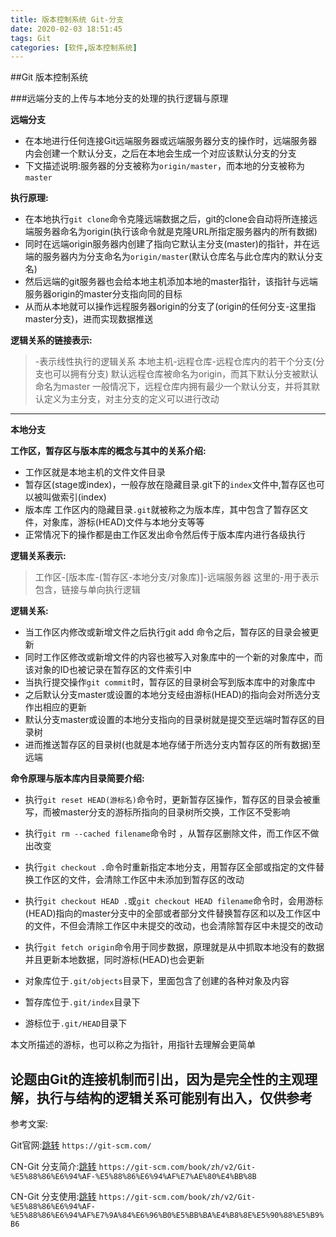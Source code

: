 ```yaml
---
title: 版本控制系统 Git-分支
date: 2020-02-03 18:51:45
tags: Git
categories: [软件,版本控制系统]
---
```


##Git 版本控制系统

###远端分支的上传与本地分支的处理的执行逻辑与原理

**远端分支**

* 在本地进行任何连接Git远端服务器或远端服务器分支的操作时，远端服务器内会创建一个默认分支，之后在本地会生成一个对应该默认分支的分支
* 下文描述说明:服务器的分支被称为`origin/master`，而本地的分支被称为`master` 

**执行原理:**
* 在本地执行`git clone`命令克隆远端数据之后，git的clone会自动将所连接远端服务器命名为origin(执行该命令就是克隆URL所指定服务器内的所有数据)
* 同时在远端origin服务器内创建了指向它默认主分支(master)的指针，并在远端的服务器内为分支命名为`origin/master`(默认仓库名与此仓库内的默认分支名)
* 然后远端的git服务器也会给本地主机添加本地的master指针，该指针与远端服务器origin的master分支指向同的目标
* 从而从本地就可以操作远程服务器origin的分支了(origin的任何分支-这里指master分支)，进而实现数据推送

**逻辑关系的链接表示:**
> -表示线性执行的逻辑关系
> 本地主机-远程仓库-远程仓库内的若干个分支(分支也可以拥有分支)
> 默认远程仓库被命名为origin，而其下默认分支被默认命名为master
> 一般情况下，远程仓库内拥有最少一个默认分支，并将其默认定义为主分支，对主分支的定义可以进行改动
---

**本地分支**

**工作区，暂存区与版本库的概念与其中的关系介绍:**
* 工作区就是本地主机的文件文件目录
* 暂存区(stage或index)，一般存放在隐藏目录.git下的`index`文件中,暂存区也可以被叫做索引(index)
* 版本库 工作区内的隐藏目录`.git`就被称之为版本库，其中包含了暂存区文件，对象库，游标(HEAD)文件与本地分支等等
* 正常情况下的操作都是由工作区发出命令然后传于版本库内进行各级执行

**逻辑关系表示:**
> 工作区-[版本库-(暂存区-本地分支/对象库)]-远端服务器
> 这里的-用于表示包含，链接与单向执行逻辑

**逻辑关系:**
* 当工作区内修改或新增文件之后执行git add 命令之后，暂存区的目录会被更新
* 同时工作区修改或新增文件的内容也被写入对象库中的一个新的对象库中，而该对象的ID也被记录在暂存区的文件索引中
* 当执行提交操作`git commit`时，暂存区的目录树会写到版本库中的对象库中
* 之后默认分支master或设置的本地分支经由游标(HEAD)的指向会对所选分支作出相应的更新
* 默认分支master或设置的本地分支指向的目录树就是提交至远端时暂存区的目录树
* 进而推送暂存区的目录树(也就是本地存储于所选分支内暂存区的所有数据)至远端

**命令原理与版本库内目录简要介绍:**
* 执行`git reset HEAD(游标名)`命令时，更新暂存区操作，暂存区的目录会被重写，而被master分支的游标所指向的目录树所交换，工作区不受影响
* 执行`git rm --cached filename`命令时 ，从暂存区删除文件，而工作区不做出改变
* 执行`git checkout .`命令时重新指定本地分支，用暂存区全部或指定的文件替换工作区的文件，会清除工作区中未添加到暂存区的改动
* 执行`git checkout HEAD .`或`git checkout HEAD filename`命令时，会用游标(HEAD)指向的master分支中的全部或者部分文件替换暂存区和以及工作区中的文件，不但会清除工作区中未提交的改动，也会清除暂存区中未提交的改动
* 执行`git fetch origin`命令用于同步数据，原理就是从中抓取本地没有的数据并且更新本地数据，同时游标(HEAD)也会更新

* 对象库位于`.git/objects`目录下，里面包含了创建的各种对象及内容
* 暂存库位于`.git/index`目录下
* 游标位于`.git/HEAD`目录下

本文所描述的游标，也可以称之为指针，用指针去理解会更简单

论题由Git的连接机制而引出，因为是完全性的主观理解，执行与结构的逻辑关系可能别有出入，仅供参考
---

参考文案:

Git官网:[跳转](https://git-scm.com/)
`https://git-scm.com/`

CN-Git 分支简介:[跳转](https://git-scm.com/book/zh/v2/Git-%E5%88%86%E6%94%AF-%E5%88%86%E6%94%AF%E7%AE%80%E4%BB%8B)
`https://git-scm.com/book/zh/v2/Git-%E5%88%86%E6%94%AF-%E5%88%86%E6%94%AF%E7%AE%80%E4%BB%8B`

CN-Git 分支使用:[跳转](https://git-scm.com/book/zh/v2/Git-%E5%88%86%E6%94%AF-%E5%88%86%E6%94%AF%E7%9A%84%E6%96%B0%E5%BB%BA%E4%B8%8E%E5%90%88%E5%B9%B6)
`https://git-scm.com/book/zh/v2/Git-%E5%88%86%E6%94%AF-%E5%88%86%E6%94%AF%E7%9A%84%E6%96%B0%E5%BB%BA%E4%B8%8E%E5%90%88%E5%B9%B6`
